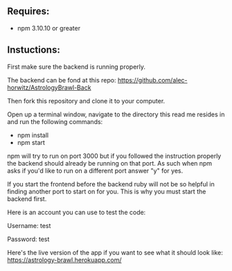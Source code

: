 Requires:
--------------------
 * npm 3.10.10 or greater




Instuctions:
---------------------

First make sure the backend is running properly.

The backend can be fond at this repo: https://github.com/alec-horwitz/AstrologyBrawl-Back

Then fork this repository and clone it to your computer.

Open up a terminal window, navigate to the directory this read me resides in and run the following commands:

 * npm install
 * npm start

npm will try to run on port 3000 but if you followed the instruction properly the backend should already be running on that port. As such when npm asks if you'd like to run on a different port answer "y" for yes.

If you start the frontend before the backend ruby will not be so helpful in finding another port to start on for you. This is why you must start the backend first.


Here is an account you can use to test the code:

Username: test

Password: test


Here's the live version of the app if you want to see what it should look like: https://astrology-brawl.herokuapp.com/
